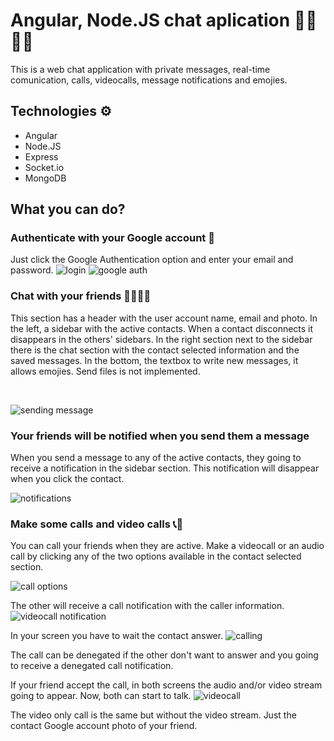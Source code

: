 # Angular, Node.JS chat aplication 👨‍💻👩‍💻
This is a web chat application with private messages, real-time comunication, calls, videocalls, message notifications and emojies.

## Technologies ⚙️

* Angular
* Node.JS
* Express
* Socket.io
* MongoDB


## What you can do?

### Authenticate with your Google account 🔐
Just click the Google Authentication option and enter your email and password.
![login](https://user-images.githubusercontent.com/47344349/117557110-f88d6e00-b02c-11eb-9983-dc91da4151cd.png)
![google auth](https://user-images.githubusercontent.com/47344349/117557115-ffb47c00-b02c-11eb-81ba-0784c949e5af.png)

### Chat with your friends 👩🧒👸🧔
This section has a header with the user account name, email and photo. In the left, a sidebar with the active contacts. When a contact disconnects it disappears in the others' sidebars. In the right section next to the sidebar there is the chat section with the contact selected information and the saved messages. In the bottom, the textbox to write new messages, it allows emojies. Send files is not implemented.

<br>

![sending message](https://user-images.githubusercontent.com/47344349/117558272-11038580-b039-11eb-8123-ccc448d2a63e.png)


### Your friends will be notified when you send them a message
When you send a message to any of the active contacts, they going to receive a notification in the sidebar section. This notification will disappear when you click the contact.

![notifications](https://user-images.githubusercontent.com/47344349/117557452-3a6be380-b030-11eb-81c8-9dfe576ac85e.png)

### Make some calls and video calls 📞🤙
You can call your friends when they are active. Make a videocall or an audio call by clicking any of the two options available in the contact selected section.

![call options](https://user-images.githubusercontent.com/47344349/117557487-730bbd00-b030-11eb-9168-f082fe28c3c0.png)

The other will receive a call notification with the caller information. 
![videocall notification](https://user-images.githubusercontent.com/47344349/117558275-1c56b100-b039-11eb-9d4d-c60bcfee1a20.png)


In your screen you have to wait the contact answer.
![calling](https://user-images.githubusercontent.com/47344349/117558277-24165580-b039-11eb-8293-448bf48ab89d.png)

The call can be denegated if the other don't want to answer and you going to receive a denegated call notification.

If your friend accept the call, in both screens the audio and/or video stream going to appear. Now, both can start to talk.
![videocall](https://user-images.githubusercontent.com/47344349/117558282-34c6cb80-b039-11eb-8d52-a90a179e4a7e.png)

The video only call is the same but without the video stream. Just the contact Google account photo of your friend.


